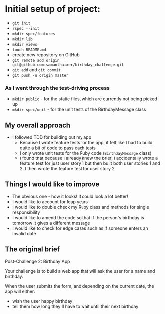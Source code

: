 # Initial setup of project:

- `git init`
- `rspec --init`
- `mkdir spec/features`
- `mkdir lib`
- `mkdir views`
- `touch README.md`
- create new repository on GitHub
- `git remote add origin git@github.com:samanthaixer/birthday_challenge.git`
- `git add` and `git commit`
- `git push -u origin master`

### As I went through the test-driving process

- `mkdir public` - for the static files, which are currently not being picked up
- `mkdir spec/unit` - for the unit tests of the BirthdayMessage class

## My overall approach

- I followed TDD for building out my app
  - Because I wrote feature tests for the app, it felt like I had to build quite a bit of code to pass each tests
  - I only wrote unit tests for the Ruby code (`BirthdayMessage` class)
  - I found that because I already knew the brief, I accidentally wrote a feature test for just user story 1 but then built both user stories 1 and 2. I then wrote the feature test for user story 2

## Things I would like to improve

- The obvious one - how it looks! It could look a lot better!
- I would like to account for leap years
- I would like to double check my Ruby class and methods for single responsibility
- I would like to amend the code so that if the person's birthday is tomorrow it gives a different message
- I would like to check for edge cases such as if someone enters an invalid date

## The original brief

Post-Challenge 2: Birthday App

Your challenge is to build a web app that will ask the user for a name and birthday.

When the user submits the form, and depending on the current date, the app will either:

- wish the user happy birthday
- tell them how long they'll have to wait until their next birthday
